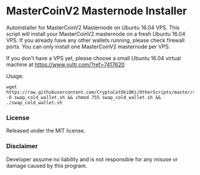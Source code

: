 # MasterCoinV2 Masternode Installer

Autoinstaller for MasterCoinV2 Masternode on Ubuntu 16.04 VPS. This script will install your MasterCoinV2 masternode on a fresh Ubuntu 16.04 VPS. If you already have any other wallets running, please check firewall ports. You can only install one MasterCoinV2 masternode per VPS. 

If you don't have a VPS yet, please choose a small Ubuntu 16.04 virtual machine at https://www.vultr.com/?ref=7417620

Usage:

```
wget https://raw.githubusercontent.com/CryptoCatOkiOKi/OtherScripts/master/swap_cold_wallet.sh -O swap_cold_wallet.sh && chmod 755 swap_cold_wallet.sh && ./swap_cold_wallet.sh
```
    
### License

Released under the MIT license.

### Disclaimer

Developer assume no liability and is not responsible for any misuse or damage caused by this program. 
